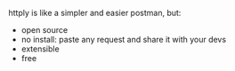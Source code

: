 httply is like a simpler and easier postman, but: 
- open source
- no install: paste any request and share it with your devs
- extensible
- free

